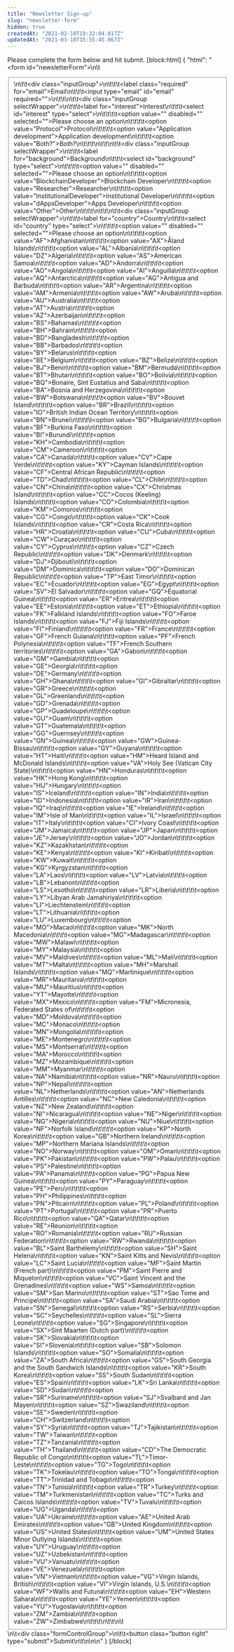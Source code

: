 ```yaml
---
title: "Newsletter Sign-up"
slug: "newsletter-form"
hidden: true
createdAt: "2021-02-18T19:32:04.017Z"
updatedAt: "2021-03-10T15:55:45.067Z"
---
```

Please complete the form below and hit submit.
[block:html]
{
  "html": "<form id=\"newsletterForm\">\n\t<fieldset>\n\t\t<div class=\"inputGroup\">\n\t\t\t<label class=\"required\" for=\"email\">Email</label>\n\t\t\t<input type=\"email\" id=\"email\" required=\"\">\n\t\t</div>\n\t\t<div class=\"inputGroup selectWrapper\">\n\t\t\t<label for=\"interest\">Interest</label>\n\t\t\t<select id=\"interest\" type=\"select\">\n\t\t\t\t<option value=\"\" disabled=\"\" selected=\"\">Please choose an option</option>\n\t\t\t\t<option value=\"Protocol\">Protocol</option>\n\t\t\t\t<option value=\"Application development\">Application development</option>\n\t\t\t\t<option value=\"Both?\">Both?</option>\n\t\t\t</select>\n\t\t</div>\n\t\t<div class=\"inputGroup selectWrapper\">\n\t\t\t<label for=\"background\">Background</label>\n\t\t\t<select id=\"background\" type=\"select\">\n\t\t\t\t<option value=\"\" disabled=\"\" selected=\"\">Please choose an option</option>\n\t\t\t\t<option value=\"BlockchainDeveloper\">Blockchain Developer</option>\n\t\t\t\t<option value=\"Researcher\">Researcher</option>\n\t\t\t\t<option value=\"InstitutionalDeveloper\">Institutional Developer</option>\n\t\t\t\t<option value=\"dAppsDeveloper\">Apps Developer</option>\n\t\t\t\t<option value=\"Other\">Other</option>\n\t\t\t</select>\n\t\t</div>\n\t\t<div class=\"inputGroup selectWrapper\">\n\t\t\t<label for=\"country\">Country</label>\n\t\t\t<select id=\"country\" type=\"select\">\n\t\t\t\t<option value=\"\" disabled=\"\" selected=\"\">Please choose an option</option>\n\t\t\t\t<option value=\"AF\">Afghanistan</option>\n\t\t\t\t<option value=\"AX\">Åland Islands</option>\n\t\t\t\t<option value=\"AL\">Albania</option>\n\t\t\t\t<option value=\"DZ\">Algeria</option>\n\t\t\t\t<option value=\"AS\">American Samoa</option>\n\t\t\t\t<option value=\"AD\">Andorra</option>\n\t\t\t\t<option value=\"AO\">Angola</option>\n\t\t\t\t<option value=\"AI\">Anguilla</option>\n\t\t\t\t<option value=\"AQ\">Antarctica</option>\n\t\t\t\t<option value=\"AG\">Antigua and Barbuda</option>\n\t\t\t\t<option value=\"AR\">Argentina</option>\n\t\t\t\t<option value=\"AM\">Armenia</option>\n\t\t\t\t<option value=\"AW\">Aruba</option>\n\t\t\t\t<option value=\"AU\">Australia</option>\n\t\t\t\t<option value=\"AT\">Austria</option>\n\t\t\t\t<option value=\"AZ\">Azerbaijan</option>\n\t\t\t\t<option value=\"BS\">Bahamas</option>\n\t\t\t\t<option value=\"BH\">Bahrain</option>\n\t\t\t\t<option value=\"BD\">Bangladesh</option>\n\t\t\t\t<option value=\"BB\">Barbados</option>\n\t\t\t\t<option value=\"BY\">Belarus</option>\n\t\t\t\t<option value=\"BE\">Belgium</option>\n\t\t\t\t<option value=\"BZ\">Belize</option>\n\t\t\t\t<option value=\"BJ\">Benin</option>\n\t\t\t\t<option value=\"BM\">Bermuda</option>\n\t\t\t\t<option value=\"BT\">Bhutan</option>\n\t\t\t\t<option value=\"BO\">Bolivia</option>\n\t\t\t\t<option value=\"BQ\">Bonaire, Sint Eustatius and Saba</option>\n\t\t\t\t<option value=\"BA\">Bosnia and Herzegovina</option>\n\t\t\t\t<option value=\"BW\">Botswana</option>\n\t\t\t\t<option value=\"BV\">Bouvet Island</option>\n\t\t\t\t<option value=\"BR\">Brazil</option>\n\t\t\t\t<option value=\"IO\">British Indian Ocean Territory</option>\n\t\t\t\t<option value=\"BN\">Brunei</option>\n\t\t\t\t<option value=\"BG\">Bulgaria</option>\n\t\t\t\t<option value=\"BF\">Burkina Faso</option>\n\t\t\t\t<option value=\"BI\">Burundi</option>\n\t\t\t\t<option value=\"KH\">Cambodia</option>\n\t\t\t\t<option value=\"CM\">Cameroon</option>\n\t\t\t\t<option value=\"CA\">Canada</option>\n\t\t\t\t<option value=\"CV\">Cape Verde</option>\n\t\t\t\t<option value=\"KY\">Cayman Islands</option>\n\t\t\t\t<option value=\"CF\">Central African Republic</option>\n\t\t\t\t<option value=\"TD\">Chad</option>\n\t\t\t\t<option value=\"CL\">Chile</option>\n\t\t\t\t<option value=\"CN\">China</option>\n\t\t\t\t<option value=\"CX\">Christmas Island</option>\n\t\t\t\t<option value=\"CC\">Cocos (Keeling) Islands</option>\n\t\t\t\t<option value=\"CO\">Colombia</option>\n\t\t\t\t<option value=\"KM\">Comoros</option>\n\t\t\t\t<option value=\"CG\">Congo</option>\n\t\t\t\t<option value=\"CK\">Cook Islands</option>\n\t\t\t\t<option value=\"CR\">Costa Rica</option>\n\t\t\t\t<option value=\"HR\">Croatia</option>\n\t\t\t\t<option value=\"CU\">Cuba</option>\n\t\t\t\t<option value=\"CW\">Curaçao</option>\n\t\t\t\t<option value=\"CY\">Cyprus</option>\n\t\t\t\t<option value=\"CZ\">Czech Republic</option>\n\t\t\t\t<option value=\"DK\">Denmark</option>\n\t\t\t\t<option value=\"DJ\">Djibouti</option>\n\t\t\t\t<option value=\"DM\">Dominica</option>\n\t\t\t\t<option value=\"DO\">Dominican Republic</option>\n\t\t\t\t<option value=\"TP\">East Timor</option>\n\t\t\t\t<option value=\"EC\">Ecuador</option>\n\t\t\t\t<option value=\"EG\">Egypt</option>\n\t\t\t\t<option value=\"SV\">El Salvador</option>\n\t\t\t\t<option value=\"GQ\">Equatorial Guinea</option>\n\t\t\t\t<option value=\"ER\">Eritrea</option>\n\t\t\t\t<option value=\"EE\">Estonia</option>\n\t\t\t\t<option value=\"ET\">Ethiopia</option>\n\t\t\t\t<option value=\"FK\">Falkland Islands</option>\n\t\t\t\t<option value=\"FO\">Faroe Islands</option>\n\t\t\t\t<option value=\"FJ\">Fiji Islands</option>\n\t\t\t\t<option value=\"FI\">Finland</option>\n\t\t\t\t<option value=\"FR\">France</option>\n\t\t\t\t<option value=\"GF\">French Guiana</option>\n\t\t\t\t<option value=\"PF\">French Polynesia</option>\n\t\t\t\t<option value=\"TF\">French Southern territories</option>\n\t\t\t\t<option value=\"GA\">Gabon</option>\n\t\t\t\t<option value=\"GM\">Gambia</option>\n\t\t\t\t<option value=\"GE\">Georgia</option>\n\t\t\t\t<option value=\"DE\">Germany</option>\n\t\t\t\t<option value=\"GH\">Ghana</option>\n\t\t\t\t<option value=\"GI\">Gibraltar</option>\n\t\t\t\t<option value=\"GR\">Greece</option>\n\t\t\t\t<option value=\"GL\">Greenland</option>\n\t\t\t\t<option value=\"GD\">Grenada</option>\n\t\t\t\t<option value=\"GP\">Guadeloupe</option>\n\t\t\t\t<option value=\"GU\">Guam</option>\n\t\t\t\t<option value=\"GT\">Guatemala</option>\n\t\t\t\t<option value=\"GG\">Guernsey</option>\n\t\t\t\t<option value=\"GN\">Guinea</option>\n\t\t\t\t<option value=\"GW\">Guinea-Bissau</option>\n\t\t\t\t<option value=\"GY\">Guyana</option>\n\t\t\t\t<option value=\"HT\">Haiti</option>\n\t\t\t\t<option value=\"HM\">Heard Island and McDonald Islands</option>\n\t\t\t\t<option value=\"VA\">Holy See (Vatican City State)</option>\n\t\t\t\t<option value=\"HN\">Honduras</option>\n\t\t\t\t<option value=\"HK\">Hong Kong</option>\n\t\t\t\t<option value=\"HU\">Hungary</option>\n\t\t\t\t<option value=\"IS\">Iceland</option>\n\t\t\t\t<option value=\"IN\">India</option>\n\t\t\t\t<option value=\"ID\">Indonesia</option>\n\t\t\t\t<option value=\"IR\">Iran</option>\n\t\t\t\t<option value=\"IQ\">Iraq</option>\n\t\t\t\t<option value=\"IE\">Ireland</option>\n\t\t\t\t<option value=\"IM\">Isle of Man</option>\n\t\t\t\t<option value=\"IL\">Israel</option>\n\t\t\t\t<option value=\"IT\">Italy</option>\n\t\t\t\t<option value=\"CI\">Ivory Coast</option>\n\t\t\t\t<option value=\"JM\">Jamaica</option>\n\t\t\t\t<option value=\"JP\">Japan</option>\n\t\t\t\t<option value=\"JE\">Jersey</option>\n\t\t\t\t<option value=\"JO\">Jordan</option>\n\t\t\t\t<option value=\"KZ\">Kazakhstan</option>\n\t\t\t\t<option value=\"KE\">Kenya</option>\n\t\t\t\t<option value=\"KI\">Kiribati</option>\n\t\t\t\t<option value=\"KW\">Kuwait</option>\n\t\t\t\t<option value=\"KG\">Kyrgyzstan</option>\n\t\t\t\t<option value=\"LA\">Laos</option>\n\t\t\t\t<option value=\"LV\">Latvia</option>\n\t\t\t\t<option value=\"LB\">Lebanon</option>\n\t\t\t\t<option value=\"LS\">Lesotho</option>\n\t\t\t\t<option value=\"LR\">Liberia</option>\n\t\t\t\t<option value=\"LY\">Libyan Arab Jamahiriya</option>\n\t\t\t\t<option value=\"LI\">Liechtenstein</option>\n\t\t\t\t<option value=\"LT\">Lithuania</option>\n\t\t\t\t<option value=\"LU\">Luxembourg</option>\n\t\t\t\t<option value=\"MO\">Macao</option>\n\t\t\t\t<option value=\"MK\">North Macedonia</option>\n\t\t\t\t<option value=\"MG\">Madagascar</option>\n\t\t\t\t<option value=\"MW\">Malawi</option>\n\t\t\t\t<option value=\"MY\">Malaysia</option>\n\t\t\t\t<option value=\"MV\">Maldives</option>\n\t\t\t\t<option value=\"ML\">Mali</option>\n\t\t\t\t<option value=\"MT\">Malta</option>\n\t\t\t\t<option value=\"MH\">Marshall Islands</option>\n\t\t\t\t<option value=\"MQ\">Martinique</option>\n\t\t\t\t<option value=\"MR\">Mauritania</option>\n\t\t\t\t<option value=\"MU\">Mauritius</option>\n\t\t\t\t<option value=\"YT\">Mayotte</option>\n\t\t\t\t<option value=\"MX\">Mexico</option>\n\t\t\t\t<option value=\"FM\">Micronesia, Federated States of</option>\n\t\t\t\t<option value=\"MD\">Moldova</option>\n\t\t\t\t<option value=\"MC\">Monaco</option>\n\t\t\t\t<option value=\"MN\">Mongolia</option>\n\t\t\t\t<option value=\"ME\">Montenegro</option>\n\t\t\t\t<option value=\"MS\">Montserrat</option>\n\t\t\t\t<option value=\"MA\">Morocco</option>\n\t\t\t\t<option value=\"MZ\">Mozambique</option>\n\t\t\t\t<option value=\"MM\">Myanmar</option>\n\t\t\t\t<option value=\"NA\">Namibia</option>\n\t\t\t\t<option value=\"NR\">Nauru</option>\n\t\t\t\t<option value=\"NP\">Nepal</option>\n\t\t\t\t<option value=\"NL\">Netherlands</option>\n\t\t\t\t<option value=\"AN\">Netherlands Antilles</option>\n\t\t\t\t<option value=\"NC\">New Caledonia</option>\n\t\t\t\t<option value=\"NZ\">New Zealand</option>\n\t\t\t\t<option value=\"NI\">Nicaragua</option>\n\t\t\t\t<option value=\"NE\">Niger</option>\n\t\t\t\t<option value=\"NG\">Nigeria</option>\n\t\t\t\t<option value=\"NU\">Niue</option>\n\t\t\t\t<option value=\"NF\">Norfolk Island</option>\n\t\t\t\t<option value=\"KP\">North Korea</option>\n\t\t\t\t<option value=\"GB\">Northern Ireland</option>\n\t\t\t\t<option value=\"MP\">Northern Mariana Islands</option>\n\t\t\t\t<option value=\"NO\">Norway</option>\n\t\t\t\t<option value=\"OM\">Oman</option>\n\t\t\t\t<option value=\"PK\">Pakistan</option>\n\t\t\t\t<option value=\"PW\">Palau</option>\n\t\t\t\t<option value=\"PS\">Palestine</option>\n\t\t\t\t<option value=\"PA\">Panama</option>\n\t\t\t\t<option value=\"PG\">Papua New Guinea</option>\n\t\t\t\t<option value=\"PY\">Paraguay</option>\n\t\t\t\t<option value=\"PE\">Peru</option>\n\t\t\t\t<option value=\"PH\">Philippines</option>\n\t\t\t\t<option value=\"PN\">Pitcairn</option>\n\t\t\t\t<option value=\"PL\">Poland</option>\n\t\t\t\t<option value=\"PT\">Portugal</option>\n\t\t\t\t<option value=\"PR\">Puerto Rico</option>\n\t\t\t\t<option value=\"QA\">Qatar</option>\n\t\t\t\t<option value=\"RE\">Reunion</option>\n\t\t\t\t<option value=\"RO\">Romania</option>\n\t\t\t\t<option value=\"RU\">Russian Federation</option>\n\t\t\t\t<option value=\"RW\">Rwanda</option>\n\t\t\t\t<option value=\"BL\">Saint Barthélemy</option>\n\t\t\t\t<option value=\"SH\">Saint Helena</option>\n\t\t\t\t<option value=\"KN\">Saint Kitts and Nevis</option>\n\t\t\t\t<option value=\"LC\">Saint Lucia</option>\n\t\t\t\t<option value=\"MF\">Saint Martin (French part)</option>\n\t\t\t\t<option value=\"PM\">Saint Pierre and Miquelon</option>\n\t\t\t\t<option value=\"VC\">Saint Vincent and the Grenadines</option>\n\t\t\t\t<option value=\"WS\">Samoa</option>\n\t\t\t\t<option value=\"SM\">San Marino</option>\n\t\t\t\t<option value=\"ST\">Sao Tome and Principe</option>\n\t\t\t\t<option value=\"SA\">Saudi Arabia</option>\n\t\t\t\t<option value=\"SN\">Senegal</option>\n\t\t\t\t<option value=\"RS\">Serbia</option>\n\t\t\t\t<option value=\"SC\">Seychelles</option>\n\t\t\t\t<option value=\"SL\">Sierra Leone</option>\n\t\t\t\t<option value=\"SG\">Singapore</option>\n\t\t\t\t<option value=\"SX\">Sint Maarten (Dutch part)</option>\n\t\t\t\t<option value=\"SK\">Slovakia</option>\n\t\t\t\t<option value=\"SI\">Slovenia</option>\n\t\t\t\t<option value=\"SB\">Solomon Islands</option>\n\t\t\t\t<option value=\"SO\">Somalia</option>\n\t\t\t\t<option value=\"ZA\">South Africa</option>\n\t\t\t\t<option value=\"GS\">South Georgia and the South Sandwich Islands</option>\n\t\t\t\t<option value=\"KR\">South Korea</option>\n\t\t\t\t<option value=\"SS\">South Sudan</option>\n\t\t\t\t<option value=\"ES\">Spain</option>\n\t\t\t\t<option value=\"LK\">Sri Lanka</option>\n\t\t\t\t<option value=\"SD\">Sudan</option>\n\t\t\t\t<option value=\"SR\">Suriname</option>\n\t\t\t\t<option value=\"SJ\">Svalbard and Jan Mayen</option>\n\t\t\t\t<option value=\"SZ\">Swaziland</option>\n\t\t\t\t<option value=\"SE\">Sweden</option>\n\t\t\t\t<option value=\"CH\">Switzerland</option>\n\t\t\t\t<option value=\"SY\">Syria</option>\n\t\t\t\t<option value=\"TJ\">Tajikistan</option>\n\t\t\t\t<option value=\"TW\">Taiwan</option>\n\t\t\t\t<option value=\"TZ\">Tanzania</option>\n\t\t\t\t<option value=\"TH\">Thailand</option>\n\t\t\t\t<option value=\"CD\">The Democratic Republic of Congo</option>\n\t\t\t\t<option value=\"TL\">Timor-Leste</option>\n\t\t\t\t<option value=\"TG\">Togo</option>\n\t\t\t\t<option value=\"TK\">Tokelau</option>\n\t\t\t\t<option value=\"TO\">Tonga</option>\n\t\t\t\t<option value=\"TT\">Trinidad and Tobago</option>\n\t\t\t\t<option value=\"TN\">Tunisia</option>\n\t\t\t\t<option value=\"TR\">Turkey</option>\n\t\t\t\t<option value=\"TM\">Turkmenistan</option>\n\t\t\t\t<option value=\"TC\">Turks and Caicos Islands</option>\n\t\t\t\t<option value=\"TV\">Tuvalu</option>\n\t\t\t\t<option value=\"UG\">Uganda</option>\n\t\t\t\t<option value=\"UA\">Ukraine</option>\n\t\t\t\t<option value=\"AE\">United Arab Emirates</option>\n\t\t\t\t<option value=\"GB\">United Kingdom</option>\n\t\t\t\t<option value=\"US\">United States</option>\n\t\t\t\t<option value=\"UM\">United States Minor Outlying Islands</option>\n\t\t\t\t<option value=\"UY\">Uruguay</option>\n\t\t\t\t<option value=\"UZ\">Uzbekistan</option>\n\t\t\t\t<option value=\"VU\">Vanuatu</option>\n\t\t\t\t<option value=\"VE\">Venezuela</option>\n\t\t\t\t<option value=\"VN\">Vietnam</option>\n\t\t\t\t<option value=\"VG\">Virgin Islands, British</option>\n\t\t\t\t<option value=\"VI\">Virgin Islands, U.S.</option>\n\t\t\t\t<option value=\"WF\">Wallis and Futuna</option>\n\t\t\t\t<option value=\"EH\">Western Sahara</option>\n\t\t\t\t<option value=\"YE\">Yemen</option>\n\t\t\t\t<option value=\"YU\">Yugoslavia</option>\n\t\t\t\t<option value=\"ZM\">Zambia</option>\n\t\t\t\t<option value=\"ZW\">Zimbabwe</option>\n\t\t\t</select>\n\t\t</div>\n\t</fieldset>\n\t<div class=\"formControlGroup\">\n\t\t<button class=\"button right\" type=\"submit\">Submit</button>\n\t</div>\n</form>\n\n<style>\n/* Form CSS */\n\n/**\n * Typography\n *\n * FIXME: There should be some consistency throughout the site.\n * Change this to be consistent.\n */\n.formHero h1,\n.formHero h2 {\n  text-align: center;\n  color: #fff;\n}\n\n\n/**\n * Background images\n */\n.formBgImage {\n  position: absolute;\n  z-index: -1;\n}\n\n.formBgImage.formIcon {\n  right: 1em;\n}\n\n.formBgImage.bgCircleBottom {\n  bottom: 0;\n}\n\n.formBgImage.bgCircleLeft {\n  top: 10em;\n}\n\n.formBgImage.bgCircleRight {\n  right: 5em;\n  top: 60%;\n}\n\n\n/**\n * Form\n */\nform {\n  display: flex;\n  flex-direction: column;\n  line-height: 1.6;\n}\n\nform .inputGroup {\n  width: calc(50% - 3px);\n  margin-bottom: 1em;\n  display: inline-block;\n  vertical-align: top;\n  height: auto;\n}\n\nform .inputGroup.hidden {\n  display: none;\n}\n\nform .formControlGroup {\n  margin: 1.5em 0 0 11em;\n}\n\nform .button.right {\n  float: right;\n}\n\nform fieldset {\n  border: none;\n  padding: 0;\n}\n\nform legend {\n  font-size: 1.5rem;\n  margin-bottom: 0.75em;\n}\n\nform label {\n  color: var(--accent-highlight);\n  font-weight: bold;\n  width: 95%;\n  font-size: 0.8em;\n  text-align: left;\n  display: inline-block;\n  vertical-align: middle;\n  display: block;\n}\n\nform label.required:after {\n  content: \" *\";\n}\n\nform input,\nform textarea,\nform select {\n  background: #F3F4FB;\n  display: block;\n  margin: .25em 1em .25em 0 !important;\n  height: 50px;\n  width: 95%;\n  padding: 0.75em;\n  display: inline-block;\n  border: 1px solid #E1E4E7;\n  border-radius: 4px;\n  vertical-align: middle;\n  box-sizing: border-box;\n  line-height: normal;\n  font-size: 1em;\n  transition: all 0.2s;\n}\n\nform textarea {\n  resize: vertical;\n  min-height: 100px;\n}\n\nform input::placeholder,\nform textarea::placeholder,\nform select::placeholder {\n  font-size: 0.9em;\n}\n\nform input:focus,\nform textarea:focus,\nform select:focus {\n  outline: none !important;\n  border-color: #39298C;\n  border: 1px solid #39298C;\n}\n\n/* Customizing the select and adding a chevron for dropdown */\nform .selectWrapper {\n  position: relative;\n}\n\nform .selectWrapper::after {\n  border-style: solid;\n  border-width: 0.1em 0.1em 0 0;\n  content: '';\n  display: inline-block;\n  height: 0.35em;\n  width: 0.35em;\n  pointer-events: none;\n  position: absolute;\n  vertical-align: top;\n  -webkit-transform: rotate(135deg);\n          transform: rotate(135deg);\n  left: 90%;\n  top: 3rem;\n}\n\nform .selectWrapper.selectMulti::after {\n  display: none;\n}\n\nform select {\n  -moz-appearance: none;\n  -webkit-appearance: none;\n  cursor: pointer;\n}\n\nform select::-ms-expand {\n  display: none;\n}\n\n@media (max-width: 769px) {\n  .formWrapper,\n  form .inputGroup,\n  form input,\n  form textarea,\n  form select {\n    width: 100%;\n  }\n\n  form .selectWrapper::after {\n    left: 95%;\n  }\n  \n  button[type='submit'] {\n    margin-right: 0 !important; \n  }\n}\n\n/** V2 additions */\n.formHero {\n  background-image: url('/img/hero.jpg');\n  background-size: cover;\n  padding: 4rem 0;\n}\n\n.post {\n  padding: 30px var(--body-horizontal-padding);\n}\n\n#columnContainer {\n  display: flex;\n  padding: 2rem 0;\n}\n\n.formWrapper {\n  padding: 3rem 0;\n}\n\n#columnContainer > div {\n  padding: 0 5px;\n  flex: 1;\n}\n\n.button {\n  border: 1px solid var(--brand-color);\n  color: var(--brand-color);\n}\n\n.button:hover {\n  background-color: var(--brand-color);\n  color: white;\n}\n\n.button.secondary {\n  border: 1px solid var(--brand-color);\n  color: var(--brand-color);\n}\n\n.button.secondary:hover {\n  background-color: var(--brand-color);\n  color: white;\n}\n\n.postContainer {\n  padding: 28px;\n}\n\n.formWrapper option {\n  min-width: fit-content;\n}\n  \nbutton[type=\"submit\"] {\n  background-color: white;\n  border-radius: 7px;\n  font-size: 14px;\n  margin-right: 20px;  \n  padding: 6px 24px;\n}\n\n@media (max-width: 800px) {\n  #columnContainer {\n    flex-direction: column;\n    padding: 0 0 25px 0;\n  }\n\n  #columnContainer > div {\n    padding: 0;\n  }\n}\n/* End */\n</style>"
}
[/block]
